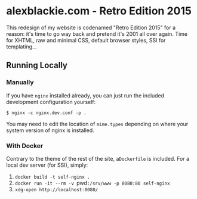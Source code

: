 # alexblackie.com - Retro Edition 2015

This redesign of my website is codenamed "Retro Edition 2015" for a reason: it's
time to go way back and pretend it's 2001 all over again. Time for XHTML, raw
and minimal CSS, default browser styles, SSI for templating...

## Running Locally

### Manually

If you have `nginx` installed already, you can just run the included development
configuration yourself:

```
$ nginx -c nginx.dev.conf -p .
```

You may need to edit the location of `mime.types` depending on where your system
version of nginx is installed.

### With Docker

Contrary to the theme of the rest of the site, a`Dockerfile` is included. For a
local dev server (for SSI), simply:

1. `docker build -t self-nginx .`
2. `docker run -it --rm -v `pwd`:/srv/www -p 8080:80 self-nginx`
3. `xdg-open http://localhost:8080/`
